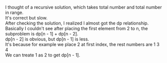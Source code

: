 I thought of a recursive solution, which takes total number and total number in range.\
It's correct but slow.\
After checking the solution, I realized I almost got the dp relationship.\
Basically I couldn't see after placing the first element from 2 to n, the subproblem is dp[n - 1] + dp[n - 2].\
dp[n - 2] is obvious, but dp[n - 1] is less.\
It's because for example we place 2 at first index, the rest numbers are 1 3 4\
We can treate 1 as 2 to get dp[n - 1].
